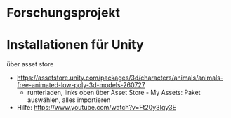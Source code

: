# Forschungsprojekt

# Installationen für Unity


über asset store
- https://assetstore.unity.com/packages/3d/characters/animals/animals-free-animated-low-poly-3d-models-260727
  - runterladen, links oben über Asset Store - My Assets: Paket auswählen, alles importieren 
- Hilfe: https://www.youtube.com/watch?v=Ft20y3Iqy3E
